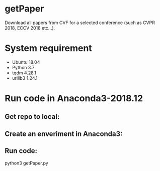 # getPaper

Download all papers from CVF for a selected conference (such as CVPR 2018, ECCV 2018 etc...).

# System requirement
- Ubuntu 18.04   
- Python 3.7  
- tqdm 4.28.1   
- urllib3 1.24.1


# Run code in Anaconda3-2018.12

## Get repo to local:


## Create an enveriment in Anaconda3:


## Run code:  
python3 getPaper.py
